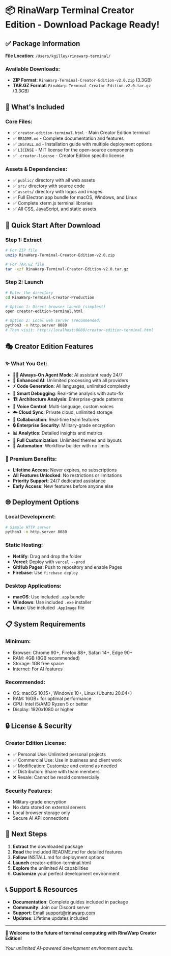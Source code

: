 # 📦 RinaWarp Terminal Creator Edition - Download Package Ready!

## ✅ Package Information

**File Location**: `/Users/kgilley/rinawarp-terminal/`

### Available Downloads:
- **ZIP Format**: `RinaWarp-Terminal-Creator-Edition-v2.0.zip` (3.3GB)
- **TAR.GZ Format**: `RinaWarp-Terminal-Creator-Edition-v2.0.tar.gz` (3.3GB)

## 🎯 What's Included

### Core Files:
- ✅ `creator-edition-terminal.html` - Main Creator Edition terminal
- ✅ `README.md` - Complete documentation and features
- ✅ `INSTALL.md` - Installation guide with multiple deployment options  
- ✅ `LICENSE` - MIT license for the open-source components
- ✅ `.creator-license` - Creator Edition specific license

### Assets & Dependencies:
- ✅ `public/` directory with all web assets
- ✅ `src/` directory with source code
- ✅ `assets/` directory with logos and images
- ✅ Full Electron app bundle for macOS, Windows, and Linux
- ✅ Complete xterm.js terminal libraries
- ✅ All CSS, JavaScript, and static assets

## 🚀 Quick Start After Download

### Step 1: Extract
```bash
# For ZIP file
unzip RinaWarp-Terminal-Creator-Edition-v2.0.zip

# For TAR.GZ file  
tar -xzf RinaWarp-Terminal-Creator-Edition-v2.0.tar.gz
```

### Step 2: Launch
```bash
# Enter the directory
cd RinaWarp-Terminal-Creator-Production

# Option 1: Direct browser launch (simplest)
open creator-edition-terminal.html

# Option 2: Local web server (recommended)
python3 -m http.server 8080
# Then visit: http://localhost:8080/creator-edition-terminal.html
```

## 🎭 Creator Edition Features

### ✨ What You Get:
- **🧜‍♀️ Always-On Agent Mode**: AI assistant ready 24/7
- **🧠 Enhanced AI**: Unlimited processing with all providers  
- **⚡ Code Generation**: All languages, unlimited complexity
- **🔧 Smart Debugging**: Real-time analysis with auto-fix
- **🏗️ Architecture Analysis**: Enterprise-grade patterns
- **🎤 Voice Control**: Multi-language, custom voices
- **☁️ Cloud Sync**: Private cloud, unlimited storage
- **🤝 Collaboration**: Real-time team features
- **🔒 Enterprise Security**: Military-grade encryption
- **📊 Analytics**: Detailed insights and metrics
- **🎨 Full Customization**: Unlimited themes and layouts
- **🔄 Automation**: Workflow builder with no limits

### 💎 Premium Benefits:
- **Lifetime Access**: Never expires, no subscriptions
- **All Features Unlocked**: No restrictions or limitations  
- **Priority Support**: 24/7 dedicated assistance
- **Early Access**: New features before anyone else

## 🌐 Deployment Options

### Local Development:
```bash
# Simple HTTP server
python3 -m http.server 8080
```

### Static Hosting:
- **Netlify**: Drag and drop the folder
- **Vercel**: Deploy with `vercel --prod`
- **GitHub Pages**: Push to repository and enable Pages
- **Firebase**: Use `firebase deploy`

### Desktop Applications:
- **macOS**: Use included `.app` bundle
- **Windows**: Use included `.exe` installer  
- **Linux**: Use included `.AppImage` file

## 📋 System Requirements

### Minimum:
- Browser: Chrome 90+, Firefox 88+, Safari 14+, Edge 90+
- RAM: 4GB (8GB recommended)
- Storage: 1GB free space
- Internet: For AI features

### Recommended:
- OS: macOS 10.15+, Windows 10+, Linux (Ubuntu 20.04+)  
- RAM: 16GB+ for optimal performance
- CPU: Intel i5/AMD Ryzen 5 or better
- Display: 1920x1080 or higher

## 🔒 License & Security

### Creator Edition License:
- ✅ Personal Use: Unlimited personal projects
- ✅ Commercial Use: Use in business and client work
- ✅ Modification: Customize and extend as needed
- ✅ Distribution: Share with team members
- ❌ Resale: Cannot be resold commercially

### Security Features:
- Military-grade encryption
- No data stored on external servers  
- Local browser storage only
- Secure AI API connections

## 🎯 Next Steps

1. **Extract** the downloaded package
2. **Read** the included README.md for detailed features
3. **Follow** INSTALL.md for deployment options
4. **Launch** creator-edition-terminal.html
5. **Explore** the unlimited AI capabilities
6. **Customize** your perfect development environment

## 📞 Support & Resources

- **Documentation**: Complete guides included in package
- **Community**: Join our Discord server
- **Support**: Email support@rinawarp.com
- **Updates**: Lifetime updates included

---

**🚀 Welcome to the future of terminal computing with RinaWarp Creator Edition!**

*Your unlimited AI-powered development environment awaits.*
